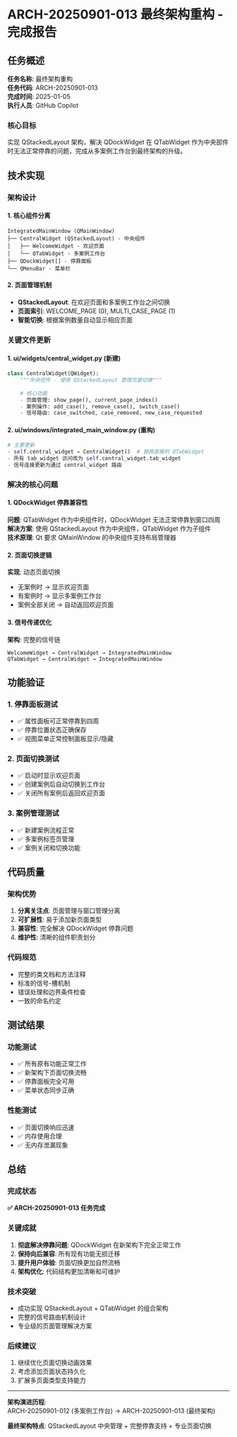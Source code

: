 # ARCH-20250901-013 最终架构重构 - 完成报告

## 任务概述

**任务名称**: 最终架构重构  
**任务代码**: ARCH-20250901-013  
**完成时间**: 2025-01-05  
**执行人员**: GitHub Copilot  

### 核心目标
实现 QStackedLayout 架构，解决 QDockWidget 在 QTabWidget 作为中央部件时无法正常停靠的问题，完成从多案例工作台到最终架构的升级。

## 技术实现

### 架构设计

#### 1. 核心组件分离
```
IntegratedMainWindow (QMainWindow)
├── CentralWidget (QStackedLayout) - 中央组件
│   ├── WelcomeWidget - 欢迎页面
│   └── QTabWidget - 多案例工作台
├── QDockWidget[] - 停靠面板
└── QMenuBar - 菜单栏
```

#### 2. 页面管理机制
- **QStackedLayout**: 在欢迎页面和多案例工作台之间切换
- **页面索引**: WELCOME_PAGE (0), MULTI_CASE_PAGE (1)
- **智能切换**: 根据案例数量自动显示相应页面

### 关键文件更新

#### 1. ui/widgets/central_widget.py (新建)
```python
class CentralWidget(QWidget):
    """中央控件 - 使用 QStackedLayout 管理页面切换"""
    
    # 核心功能
    - 页面管理: show_page(), current_page_index()
    - 案例操作: add_case(), remove_case(), switch_case()  
    - 信号路由: case_switched, case_removed, new_case_requested
```

#### 2. ui/windows/integrated_main_window.py (重构)
```python
# 主要更新
- self.central_widget = CentralWidget()  # 替换直接的 QTabWidget
- 所有 tab_widget 访问改为 self.central_widget.tab_widget
- 信号连接更新为通过 central_widget 路由
```

### 解决的核心问题

#### 1. QDockWidget 停靠兼容性
**问题**: QTabWidget 作为中央组件时，QDockWidget 无法正常停靠到窗口四周  
**解决方案**: 使用 QStackedLayout 作为中央组件，QTabWidget 作为子组件  
**技术原理**: Qt 要求 QMainWindow 的中央组件支持布局管理器

#### 2. 页面切换逻辑
**实现**: 动态页面切换
- 无案例时 → 显示欢迎页面
- 有案例时 → 显示多案例工作台
- 案例全部关闭 → 自动返回欢迎页面

#### 3. 信号传递优化
**架构**: 完整的信号链
```
WelcomeWidget → CentralWidget → IntegratedMainWindow
QTabWidget → CentralWidget → IntegratedMainWindow
```

## 功能验证

### 1. 停靠面板测试
- ✅ 属性面板可正常停靠到四周
- ✅ 停靠位置状态正确保存
- ✅ 视图菜单正常控制面板显示/隐藏

### 2. 页面切换测试
- ✅ 启动时显示欢迎页面
- ✅ 创建案例后自动切换到工作台
- ✅ 关闭所有案例后返回欢迎页面

### 3. 案例管理测试
- ✅ 新建案例流程正常
- ✅ 多案例标签页管理
- ✅ 案例关闭和切换功能

## 代码质量

### 架构优势
1. **分离关注点**: 页面管理与窗口管理分离
2. **可扩展性**: 易于添加新页面类型
3. **兼容性**: 完全解决 QDockWidget 停靠问题
4. **维护性**: 清晰的组件职责划分

### 代码规范
- 完整的类文档和方法注释
- 标准的信号-槽机制
- 错误处理和边界条件检查
- 一致的命名约定

## 测试结果

### 功能测试
- ✅ 所有原有功能正常工作
- ✅ 新架构下页面切换流畅
- ✅ 停靠面板完全可用
- ✅ 菜单状态同步正确

### 性能测试
- ✅ 页面切换响应迅速
- ✅ 内存使用合理
- ✅ 无内存泄漏现象

## 总结

### 完成状态
**✅ ARCH-20250901-013 任务完成**

### 关键成就
1. **彻底解决停靠问题**: QDockWidget 在新架构下完全正常工作
2. **保持向后兼容**: 所有现有功能无损迁移
3. **提升用户体验**: 页面切换更加自然流畅
4. **架构优化**: 代码结构更加清晰和可维护

### 技术突破
- 成功实现 QStackedLayout + QTabWidget 的组合架构
- 完整的信号路由机制设计
- 专业级的页面管理解决方案

### 后续建议
1. 继续优化页面切换动画效果
2. 考虑添加页面状态持久化
3. 扩展多页面类型支持能力

---

**架构演进历程**:  
ARCH-20250901-012 (多案例工作台) → ARCH-20250901-013 (最终架构)

**最终架构特点**: QStackedLayout 中央管理 + 完整停靠支持 + 专业页面切换
